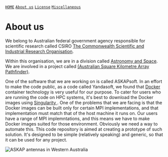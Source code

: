 [`HOME`](README.md) [`About us`](ABOUT_US.md) [`License`](LICENSE.md) [`Miscellaneous`](MISC.md)

# About us
We belong to Australian federal government agency responsible for scientific research called CSIRO [The Commonwealth Scientific and Industrial Research Organisation](https://www.csiro.au/).

Within this organisation, we are in a division called [Astronomy and Space](https://www.csiro.au/en/Research/Astronomy). We are involved in a project called [(Australian Square Kilometre Array Pathfinder)](https://www.csiro.au/en/Research/Facilities/ATNF/ASKAP?ref=/CSIRO/Website/Research/Astronomy/ASKAP-and-the-Square-Kilometre-Array/ASKAP). 

One of the software that we are working on is called ASKAPsoft. In an effort to make the code public, as a code called Yandasoft, we found that [Docker](https://www.docker.com/) container technology is very useful for our purpose. To cater for users who are running the code on HPC systems, it's best to download the Docker images using [Singularity ](https://sylabs.io/). One of the problems that we are facing is that the Docker images can be built only for certain MPI implementations, and that implementation must match that of the host machine it runs on. Our users have a range of MPI implemntations, and this means we have to make Docker images suited for those environment. Obviously we need a way to automate this. This code repository is aimed at creating a prototype of such solution. It's designed to be simple (relatively speaking) and generic, so that it can be used for any project.

![ASKAP antennas in Western Australia](ASKAP-night-6932-ACherney.jpg)

